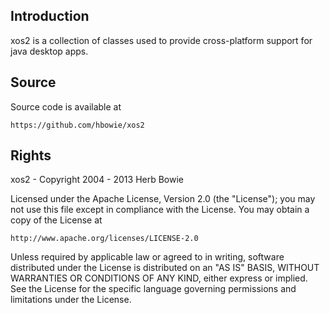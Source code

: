 Introduction
------------

xos2 is a collection of classes used to provide cross-platform support for java desktop apps.

Source
------

Source code is available at

	https://github.com/hbowie/xos2

Rights
------  

xos2 - Copyright 2004 - 2013 Herb Bowie

Licensed under the Apache License, Version 2.0 (the "License");
you may not use this file except in compliance with the License.
You may obtain a copy of the License at

	http://www.apache.org/licenses/LICENSE-2.0

Unless required by applicable law or agreed to in writing, software
distributed under the License is distributed on an "AS IS" BASIS,
WITHOUT WARRANTIES OR CONDITIONS OF ANY KIND, either express or implied.
See the License for the specific language governing permissions and
limitations under the License.


